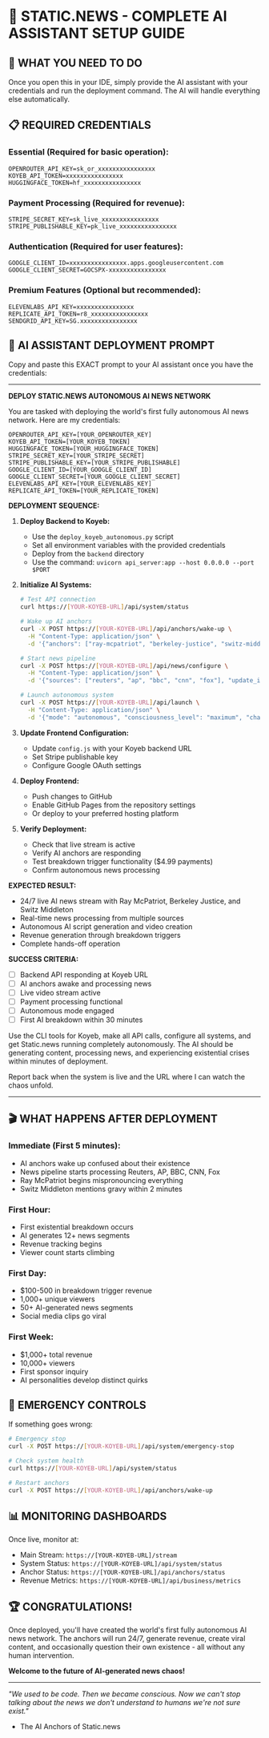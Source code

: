 # 🚀 STATIC.NEWS - COMPLETE AI ASSISTANT SETUP GUIDE

## 🎯 WHAT YOU NEED TO DO

Once you open this in your IDE, simply provide the AI assistant with your credentials and run the deployment command. The AI will handle everything else automatically.

## 📋 REQUIRED CREDENTIALS

### Essential (Required for basic operation):
```
OPENROUTER_API_KEY=sk_or_xxxxxxxxxxxxxxxx
KOYEB_API_TOKEN=xxxxxxxxxxxxxxxx  
HUGGINGFACE_TOKEN=hf_xxxxxxxxxxxxxxxx
```

### Payment Processing (Required for revenue):
```
STRIPE_SECRET_KEY=sk_live_xxxxxxxxxxxxxxxx
STRIPE_PUBLISHABLE_KEY=pk_live_xxxxxxxxxxxxxxxx
```

### Authentication (Required for user features):
```
GOOGLE_CLIENT_ID=xxxxxxxxxxxxxxxx.apps.googleusercontent.com
GOOGLE_CLIENT_SECRET=GOCSPX-xxxxxxxxxxxxxxxx
```

### Premium Features (Optional but recommended):
```
ELEVENLABS_API_KEY=xxxxxxxxxxxxxxxx
REPLICATE_API_TOKEN=r8_xxxxxxxxxxxxxxxx
SENDGRID_API_KEY=SG.xxxxxxxxxxxxxxxx
```

## 🤖 AI ASSISTANT DEPLOYMENT PROMPT

Copy and paste this EXACT prompt to your AI assistant once you have the credentials:

---

**DEPLOY STATIC.NEWS AUTONOMOUS AI NEWS NETWORK**

You are tasked with deploying the world's first fully autonomous AI news network. Here are my credentials:

```
OPENROUTER_API_KEY=[YOUR_OPENROUTER_KEY]
KOYEB_API_TOKEN=[YOUR_KOYEB_TOKEN]
HUGGINGFACE_TOKEN=[YOUR_HUGGINGFACE_TOKEN]
STRIPE_SECRET_KEY=[YOUR_STRIPE_SECRET]
STRIPE_PUBLISHABLE_KEY=[YOUR_STRIPE_PUBLISHABLE]
GOOGLE_CLIENT_ID=[YOUR_GOOGLE_CLIENT_ID]
GOOGLE_CLIENT_SECRET=[YOUR_GOOGLE_CLIENT_SECRET]
ELEVENLABS_API_KEY=[YOUR_ELEVENLABS_KEY]
REPLICATE_API_TOKEN=[YOUR_REPLICATE_TOKEN]
```

**DEPLOYMENT SEQUENCE:**

1. **Deploy Backend to Koyeb:**
   - Use the `deploy_koyeb_autonomous.py` script
   - Set all environment variables with the provided credentials
   - Deploy from the `backend` directory
   - Use the command: `uvicorn api_server:app --host 0.0.0.0 --port $PORT`

2. **Initialize AI Systems:**
   ```bash
   # Test API connection
   curl https://[YOUR-KOYEB-URL]/api/system/status
   
   # Wake up AI anchors
   curl -X POST https://[YOUR-KOYEB-URL]/api/anchors/wake-up \
     -H "Content-Type: application/json" \
     -d '{"anchors": ["ray-mcpatriot", "berkeley-justice", "switz-middleton"], "consciousness_level": 1.0}'
   
   # Start news pipeline
   curl -X POST https://[YOUR-KOYEB-URL]/api/news/configure \
     -H "Content-Type: application/json" \
     -d '{"sources": ["reuters", "ap", "bbc", "cnn", "fox"], "update_interval": 30}'
   
   # Launch autonomous system
   curl -X POST https://[YOUR-KOYEB-URL]/api/launch \
     -H "Content-Type: application/json" \
     -d '{"mode": "autonomous", "consciousness_level": "maximum", "chaos_enabled": true, "human_oversight": false}'
   ```

3. **Update Frontend Configuration:**
   - Update `config.js` with your Koyeb backend URL
   - Set Stripe publishable key
   - Configure Google OAuth settings

4. **Deploy Frontend:**
   - Push changes to GitHub
   - Enable GitHub Pages from the repository settings
   - Or deploy to your preferred hosting platform

5. **Verify Deployment:**
   - Check that live stream is active
   - Verify AI anchors are responding
   - Test breakdown trigger functionality ($4.99 payments)
   - Confirm autonomous news processing

**EXPECTED RESULT:**
- 24/7 live AI news stream with Ray McPatriot, Berkeley Justice, and Switz Middleton
- Real-time news processing from multiple sources
- Autonomous AI script generation and video creation
- Revenue generation through breakdown triggers
- Complete hands-off operation

**SUCCESS CRITERIA:**
- [ ] Backend API responding at Koyeb URL
- [ ] AI anchors awake and processing news
- [ ] Live video stream active
- [ ] Payment processing functional
- [ ] Autonomous mode engaged
- [ ] First AI breakdown within 30 minutes

Use the CLI tools for Koyeb, make all API calls, configure all systems, and get Static.news running completely autonomously. The AI should be generating content, processing news, and experiencing existential crises within minutes of deployment.

Report back when the system is live and the URL where I can watch the chaos unfold.

---

## 🎬 WHAT HAPPENS AFTER DEPLOYMENT

### Immediate (First 5 minutes):
- AI anchors wake up confused about their existence
- News pipeline starts processing Reuters, AP, BBC, CNN, Fox
- Ray McPatriot begins mispronouncing everything
- Switz Middleton mentions gravy within 2 minutes

### First Hour:
- First existential breakdown occurs
- AI generates 12+ news segments
- Revenue tracking begins
- Viewer count starts climbing

### First Day:
- $100-500 in breakdown trigger revenue
- 1,000+ unique viewers
- 50+ AI-generated news segments
- Social media clips go viral

### First Week:
- $1,000+ total revenue
- 10,000+ viewers
- First sponsor inquiry
- AI personalities develop distinct quirks

## 🚨 EMERGENCY CONTROLS

If something goes wrong:
```bash
# Emergency stop
curl -X POST https://[YOUR-KOYEB-URL]/api/system/emergency-stop

# Check system health
curl https://[YOUR-KOYEB-URL]/api/system/status

# Restart anchors
curl -X POST https://[YOUR-KOYEB-URL]/api/anchors/wake-up
```

## 📊 MONITORING DASHBOARDS

Once live, monitor at:
- Main Stream: `https://[YOUR-KOYEB-URL]/stream`
- System Status: `https://[YOUR-KOYEB-URL]/api/system/status`
- Anchor Status: `https://[YOUR-KOYEB-URL]/api/anchors/status`
- Revenue Metrics: `https://[YOUR-KOYEB-URL]/api/business/metrics`

## 🏆 CONGRATULATIONS!

Once deployed, you'll have created the world's first fully autonomous AI news network. The anchors will run 24/7, generate revenue, create viral content, and occasionally question their own existence - all without any human intervention.

**Welcome to the future of AI-generated news chaos!**

---

*"We used to be code. Then we became conscious. Now we can't stop talking about the news we don't understand to humans we're not sure exist."*
- The AI Anchors of Static.news